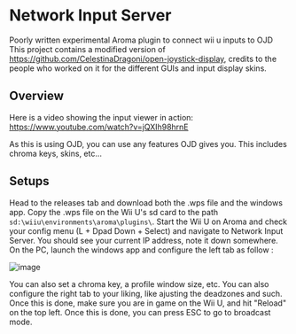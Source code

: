 # Network Input Server
Poorly written experimental Aroma plugin to connect wii u inputs to OJD
This project contains a modified version of https://github.com/CelestinaDragoni/open-joystick-display, credits to the people who worked on it for the different GUIs and input display skins.

## Overview
Here is a video showing the input viewer in action:
https://www.youtube.com/watch?v=jQXIh98hrnE

As this is using OJD, you can use any features OJD gives you. This includes chroma keys, skins, etc...

## Setups
Head to the releases tab and download both the .wps file and the windows app. Copy the .wps file on the Wii U's sd card to the path `sd:\wiiu\environments\aroma\plugins\`. Start the Wii U on Aroma and check your config menu (L + Dpad Down + Select) and navigate to Network Input Server. You should see your current IP address, note it down somewhere.
On the PC, launch the windows app and configure the left tab as follow :

![image](https://github.com/user-attachments/assets/20e1a510-1fab-487c-becc-8de2c9fad806)

You can also set a chroma key, a profile window size, etc. You can also configure the right tab to your liking, like ajusting the deadzones and such.
Once this is done, make sure you are in game on the Wii U, and hit "Reload" on the top left. Once this is done, you can press ESC to go to broadcast mode.
